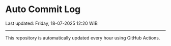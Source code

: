# Auto Commit Log

Last updated: Friday, 18-07-2025 12:20 WIB

---

This repository is automatically updated every hour using GitHub Actions.
